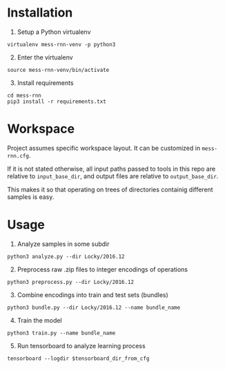 # Installation

1. Setup a Python virtualenv
```
virtualenv mess-rnn-venv -p python3
```

2. Enter the virtualenv
```
source mess-rnn-venv/bin/activate
```

3. Install requirements
```
cd mess-rnn
pip3 install -r requirements.txt
```

# Workspace

Project assumes specific workspace layout. It can be customized in
`mess-rnn.cfg`.

If it is not stated otherwise, all input paths passed to tools in this repo are
relative to `input_base_dir`, and output files are relative to
`output_base_dir`.

This makes it so that operating on trees of directories containig different
samples is easy.

# Usage

1. Analyze samples in some subdir
```
python3 analyze.py --dir Locky/2016.12
```

2. Preprocess raw .zip files to integer encodings of operations
```
python3 preprocess.py --dir Locky/2016.12
```

3. Combine encodings into train and test sets (bundles)
```
python3 bundle.py --dir Locky/2016.12 --name bundle_name
```

4. Train the model
```
python3 train.py --name bundle_name
```

5. Run tensorboard to analyze learning process
```
tensorboard --logdir $tensorboard_dir_from_cfg
```
